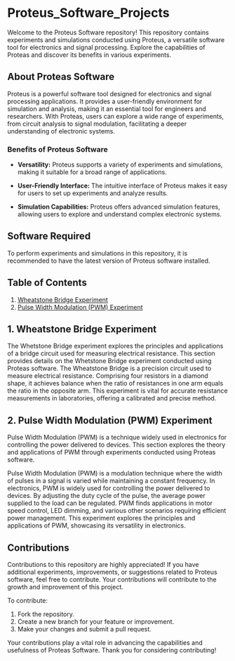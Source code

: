 # Proteus_Software_Projects

Welcome to the Proteus Software repository!
This repository contains experiments and simulations conducted using Proteus, a versatile software tool for electronics and signal processing. Explore the capabilities of Proteas and discover its benefits in various experiments.

## About Proteas Software

Proteus is a powerful software tool designed for electronics and signal processing applications. It provides a user-friendly environment for simulation and analysis, making it an essential tool for engineers and researchers. With Proteas, users can explore a wide range of experiments, from circuit analysis to signal modulation, facilitating a deeper understanding of electronic systems.

### Benefits of Proteus Software

- **Versatility:** Proteus supports a variety of experiments and simulations, making it suitable for a broad range of applications.
  
- **User-Friendly Interface:** The intuitive interface of Proteus makes it easy for users to set up experiments and analyze results.

- **Simulation Capabilities:** Proteus offers advanced simulation features, allowing users to explore and understand complex electronic systems.

## Software Required

To perform experiments and simulations in this repository, it is recommended to have the latest version of Proteus software installed.

## Table of Contents

1. [Wheatstone Bridge Experiment](#1wheatstone-bridge-experiment)
2. [Pulse Width Modulation (PWM) Experiment](#2pulse-width-modulation-pwm-experiment)

## 1. Wheatstone Bridge Experiment

The Whetstone Bridge experiment explores the principles and applications of a bridge circuit used for measuring electrical resistance. This section provides details on the Whetstone Bridge experiment conducted using Proteas software.
The Wheatstone Bridge is a precision circuit used to measure electrical resistance. Comprising four resistors in a diamond shape, it achieves balance when the ratio of resistances in one arm equals the ratio in the opposite arm. This experiment is vital for accurate resistance measurements in laboratories, offering a calibrated and precise method.

## 2. Pulse Width Modulation (PWM) Experiment

Pulse Width Modulation (PWM) is a technique widely used in electronics for controlling the power delivered to devices. This section explores the theory and applications of PWM through experiments conducted using Proteas software.

Pulse Width Modulation (PWM) is a modulation technique where the width of pulses in a signal is varied while maintaining a constant frequency. In electronics, PWM is widely used for controlling the power delivered to devices. By adjusting the duty cycle of the pulse, the average power supplied to the load can be regulated. PWM finds applications in motor speed control, LED dimming, and various other scenarios requiring efficient power management. This experiment explores the principles and applications of PWM, showcasing its versatility in electronics.
## Contributions

Contributions to this repository are highly appreciated! If you have additional experiments, improvements, or suggestions related to Proteus software, feel free to contribute. Your contributions will contribute to the growth and improvement of this project.

To contribute:

1. Fork the repository.
2. Create a new branch for your feature or improvement.
3. Make your changes and submit a pull request.

Your contributions play a vital role in advancing the capabilities and usefulness of Proteas Software. Thank you for considering contributing!


